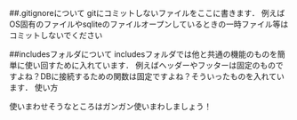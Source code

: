 ##.gitignoreについて
gitにコミットしないファイルをここに書きます．
例えばOS固有のファイルやsqliteのファイルオープンしているときの一時ファイル等はコミットしないでください

##includesフォルダについて
  includesフォルダでは他と共通の機能のものを簡単に使い回すために入れています．
例えばヘッダーやフッターは固定のものですよね？DBに接続するための関数は固定ですよね？そういったものを入れています．
使い方
<?
  php include 'includes/ファイル名';
?>
使いまわせそうなところはガンガン使いまわしましょう！


